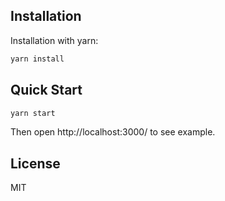 
## Installation


Installation with yarn:
```bash
yarn install
```
## Quick Start

```bash
yarn start
```

Then open http://localhost:3000/ to see example.

## License
MIT
